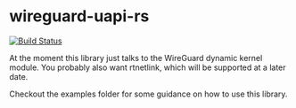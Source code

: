 # wireguard-uapi-rs

[![Build Status](https://travis-ci.org/gluxon/wireguard-uapi-rs.svg?branch=master)](https://travis-ci.org/gluxon/wireguard-uapi-rs)

At the moment this library just talks to the WireGuard dynamic kernel module. You probably also want rtnetlink, which will be supported at a later date.

Checkout the examples folder for some guidance on how to use this library.
